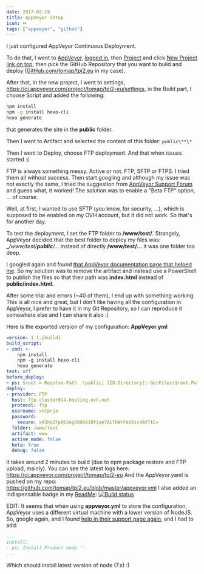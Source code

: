 ```yaml
---
date: 2017-02-19
title: AppVeyor Setup
icon: ⏩
tags: ["appveyor", "github"]
---
```

I just configured AppVeyor Continuous Deployment.

To do that, I went to [AppVeyor](https://www.appveyor.com/), [logged in](https://ci.appveyor.com/projects), then [Project](https://ci.appveyor.com/projects) and click [New Project link on top](https://ci.appveyor.com/projects/new), then pick the GitHub Repository that you want to build and deploy ([GitHub.com/tomap/tpi2.eu](https://github.com/tomap/tpi2.eu) in my case).

After that, in the new project, I went to settings, https://ci.appveyor.com/project/tomap/tpi2-eu/settings, in the Build part, I choose Script and added the following:

```bash
npm install
npm -g install hexo-cli
hexo generate
```

that generates the site in the **public** folder.

Then I went to Artifact and selected the content of this folder: `public\**\*`

Then I went to Deploy, choose FTP deployment. And that when issues started :(

FTP is always something messy. Active or not. FTP, SFTP or FTPS. I tried them all without success.
Then start googling and although my issue was not exactly the same, I tried the suggestion from [AppVeyor Support Forum](https://help.appveyor.com/discussions/problems/3236-cant-deploy-via-ftp-because-of-error-message-450) and guess what, it worked!
The solution was to enable a "Beta FTP" option, ... of course.

Well, at first, I wanted to use SFTP (you know, for security, ...), which is supposed to be enabled on my OVH account, but it did not work. So that's for another day.

To test the deployment, I set the FTP folder to __/www/test/__. Strangely, AppVeyor decided that the best folder to deploy my files was: __/www/test/**public**/..._ instead of directly __/www/test/...__ it was one folder too deep.

I googled again and found [that AppVeyor documentation page that helped me](https://www.appveyor.com/docs/packaging-artifacts/#pushing-artifacts-from-scripts). So my solution was to remove the artifact and instead use a PowerShell to publish the files so that their path was __index.html__ instead of __public/index.html__.

After some trial and errors (~40 of them), I end up with something working. This is all nice and great, but I don't like having all the configuration in AppVeyor, I prefer to have it in my Git Repository, so I can reproduce it somewhere else and I can share it also :)

Here is the exported version of my configuration: **AppVeyor.yml**

```yml
version: 1.1.{build}
build_script:
- cmd: >-
    npm install
    npm -g install hexo-cli
    hexo generate
test: off
before_deploy:
- ps: $root = Resolve-Path .\public; [IO.Directory]::GetFiles($root.Path, '*.*', 'AllDirectories') | % { Push-AppveyorArtifact $_ -FileName $_.Substring($root.Path.Length + 1) -DeploymentName www }
deploy:
- provider: FTP
  host: ftp.cluster014.hosting.ovh.net
  protocol: ftp
  username: xntprja
  password:
    secure: xXShqZFpQ6Jeg8O86XJ8fiqe7AiTHWrFaS6ic4AVTtE=
  folder: /www/test
  artifact: www
  active_mode: false
  beta: true
  debug: false
```

It takes around 2 minutes to build (due to npm package restore and FTP upload, mainly).
You can see the latest logs here: https://ci.appveyor.com/project/tomap/tpi2-eu
And the AppVeyor.yaml is pushed on my repo: https://github.com/tomap/tpi2.eu/blob/master/appveyor.yml
I also added an indispensable badge in my [ReadMe](https://github.com/tomap/tpi2.eu/blob/master/Readme.md): [![Build status](https://ci.appveyor.com/api/projects/status/amvptl7n6hj3j8i6?svg=true)](https://ci.appveyor.com/project/tomap/tpi2-eu)

EDIT:
It seems that when using **appveyor.yml** to store the configuration, AppVeyor uses a different virtual machine with a lower version of NodeJS. So, google again, and I found [help in their support page again](https://www.appveyor.com/docs/lang/nodejs-iojs/), and I had to add:

```yml
...
install:
- ps: Install-Product node ''
...
```

Which should install latest version of node (7.x) :)
